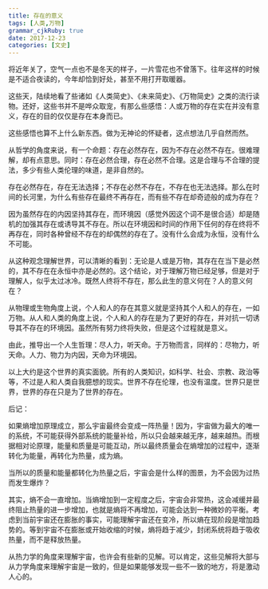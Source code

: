 ```yaml
---
title: 存在的意义 
tags: [人类,万物]
grammar_cjkRuby: true
date: 2017-12-23
categories: [文史]
---
```


将近年关了，空气一点也不是冬天的样子，一片雪花也不曾落下。往年这样的时候是不适合夜读的，今年却恰到好处，甚至不用打开取暖器。

这些天，陆续地看了些诸如《人类简史》、《未来简史》、《万物简史》之类的流行读物。还好，这些书并不是哗众取宠，有那么些感悟：人或万物的存在实在并没有意义，存在的目的仅仅是存在本身而已。

这些感悟也算不上什么新东西。做为无神论的怀疑者，这点想法几乎自然而然。

从哲学的角度来说，有一个命题：存在必然存在，因为不存在必然不存在。很难理解，却有点意思。同时：存在必然合理，存在必然不合理。这是合理与不合理的提法，多少有些人类伦理的味道，是非自然的。

存在必然存在，存在无法选择；不存在必然不存在，不存在也无法选择。那么在时间的长河里，为什么有些存在最终不再存在，而有些不存在却奇迹般的成为存在？

因为虽然存在的内因坚持其存在，而环境因（感觉外因这个词不是很合适）却是随机的加强其存在或诱导其不存在。所以在环境因和时间的作用下任何的存在终将不再存在，同时各种曾经不存在的却偶然的存在了。没有什么会成为永恒，没有什么不可能。

从这种观念理解世界，可以清晰的看到：无论是人或是万物，其存在在当下是必然的，其不存在在永恒中亦是必然的。这个结论，对于理解万物已经足够，但是对于理解人，似乎太过冰冷。既然人终将不存在，那么此生的意义何在？人的意义何在？

从物理或生物角度上说，个人和人的存在其意义就是坚持其个人和人的存在，一如万物。从人和人类的角度上说，个人和人的存在是为了更好的存在，并对抗一切诱导其不存在的环境因。虽然所有努力终将失败，但是这个过程就是意义。

由此，推导出一个人生哲理：尽人力，听天命。于万物而言，同样的：尽物力，听天命。人力、物力为内因，天命为环境因。

以上大约是这个世界的真实面貌。所有的人类知识，如科学、社会、宗教、政治等等，不过是人和人类自我臆想的现实。世界不存在伦理，也没有温度。世界只是世界，世界的存在只是为了世界的存在。


后记：

如果熵增加原理成立，那么宇宙最终会变成一阵热量！因为，宇宙做为最大的唯一的系统，不可能获得外部系统的能量补给，所以只会越来越无序，越来越热。而根据相对论原理，能量和质量是可能互动，所以最终质量会在熵增加的过程中，逐渐转化为能量，再转化为热量，成为熵。

当所以的质量和能量都转化为热量之后，宇宙会是什么样的图景，为不会因为过热而发生爆炸？

其实，熵不会一直增加。当熵增加到一定程度之后，宇宙会非常热，这会减缓并最终阻止热量的进一步增加，也就是熵将不再增加，可能会达到一种微妙的平衡。考虑到当前宇宙还在膨胀的事实，可能理解宇宙还在变冷，所以熵在现阶段是增加趋势的。等到宇宙不在膨胀或开始收缩的时候，熵将趋于减少，封闭系统将趋于吸收热量，而不是释放热量。

从热力学的角度来理解宇宙，也许会有些新的见解。可以肯定，这些见解将大部与从力学角度来理解宇宙是一致的，但是如果能够发现一些不一致的地方，将是激动人心的。

